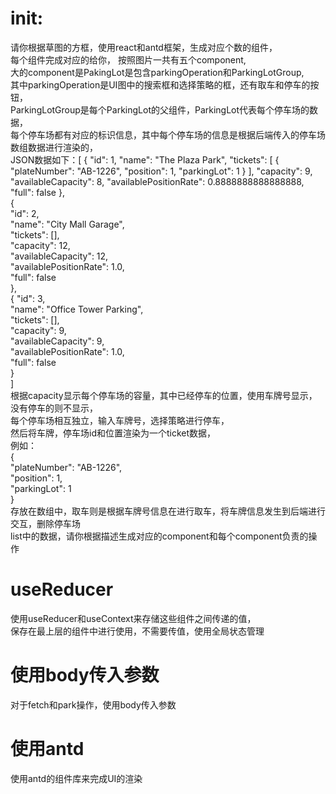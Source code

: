 # init:  
请你根据草图的方框，使用react和antd框架，生成对应个数的组件，  
每个组件完成对应的给你， 按照图片一共有五个component,  
大的component是PakingLot是包含parkingOperation和ParkingLotGroup,  
其中parkingOperation是UI图中的搜索框和选择策略的框，还有取车和停车的按钮，  
ParkingLotGroup是每个ParkingLot的父组件，ParkingLot代表每个停车场的数据，  
每个停车场都有对应的标识信息，其中每个停车场的信息是根据后端传入的停车场数组数据进行渲染的，  
JSON数据如下：[
{
"id": 1,
"name": "The Plaza Park",
"tickets": [
{
"plateNumber": "AB-1226",
"position": 1,
"parkingLot": 1
}
],
"capacity": 9,
"availableCapacity": 8,
"availablePositionRate": 0.8888888888888888,
"full": false
},  
{  
"id": 2,  
"name": "City Mall Garage",  
"tickets": [],  
"capacity": 12,  
"availableCapacity": 12,  
"availablePositionRate": 1.0,  
"full": false  
},  
{
"id": 3,  
"name": "Office Tower Parking",  
"tickets": [],  
"capacity": 9,  
"availableCapacity": 9,  
"availablePositionRate": 1.0,  
"full": false  
}  
]  
根据capacity显示每个停车场的容量，其中已经停车的位置，使用车牌号显示，没有停车的则不显示，  
每个停车场相互独立，输入车牌号，选择策略进行停车，  
然后将车牌，停车场id和位置渲染为一个ticket数据，  
例如：              
{  
"plateNumber": "AB-1226",  
"position": 1,  
"parkingLot": 1  
}    
存放在数组中，取车则是根据车牌号信息在进行取车，将车牌信息发生到后端进行交互，删除停车场   
list中的数据，请你根据描述生成对应的component和每个component负责的操作  
# useReducer
使用useReducer和useContext来存储这些组件之间传递的值，  
保存在最上层的组件中进行使用，不需要传值，使用全局状态管理

# 使用body传入参数
对于fetch和park操作，使用body传入参数

# 使用antd
使用antd的组件库来完成UI的渲染